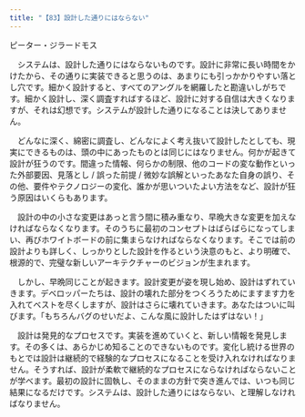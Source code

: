 ```yaml
---
title: "【83】設計した通りにはならない"
---
```



ピーター・ジラードモス


　システムは、設計した通りにはならないものです。設計に非常に長い時間をかけたから、その通りに実装できると思うのは、あまりにも引っかかりやすい落とし穴です。細かく設計すると、すべてのアングルを網羅したと勘違いしがちです。細かく設計し、深く調査すればするほど、設計に対する自信は大きくなりますが、それは幻想です。システムが設計した通りになることは決してありません。

　どんなに深く、綿密に調査し、どんなによく考え抜いて設計したとしても、現実にできるものは、頭の中にあったものとは同じにはなりません。何かが起きて設計が狂うのです。間違った情報、何らかの制限、他のコードの変な動作といった外部要因、見落とし / 誤った前提 / 微妙な誤解といったあなた自身の誤り、その他、要件やテクノロジーの変化、誰かが思いついたよい方法をなど、設計が狂う原因はいくらもあります。

　設計の中の小さな変更はあっと言う間に積み重なり、早晩大きな変更を加えなければならなくなります。そのうちに最初のコンセプトはばらばらになってしまい、再びホワイトボードの前に集まらなければならなくなります。そこでは前の設計よりも詳しく、しっかりとした設計を作るという決意のもと、より明確で、根源的で、完璧な新しいアーキテクチャーのビジョンが生まれます。

　しかし、早晩同じことが起きます。設計変更が姿を現し始め、設計はずれていきます。デベロッパーたちは、設計の壊れた部分をつくろうためにますます力を入れてベストを尽くしますが、設計はさらに壊れていきます。あなたはついに叫びます。「もちろんバグのせいだよ、こんな風に設計したはずはない！」

　設計は発見的なプロセスです。実装を進めていくと、新しい情報を発見します。その多くは、あらかじめ知ることのできないものです。変化し統ける世界のもとでは設計は継続的で経験的なプロセスになることを受け入れなければなりません。そうすれば、設計が柔軟で継続的なプロセスにならなければならないことが学べます。最初の設計に固執し、そのままの方針で突き進んでは、いつも同じ結果になるだけです。システムは、設計した通りにはならない、と理解しなければなりません。
